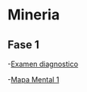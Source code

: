 # Mineria

## Fase 1

-[Examen diagnostico](https://github.com/mariagarnica/_mineria/blob/main/Ex-Diagnostico_1851600.pdf)

-[Mapa Mental 1](https://github.com/mariagarnica/_mineria/blob/main/MapaMental_1_1851600.pdf)
